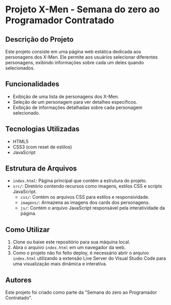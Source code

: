 # Projeto X-Men - Semana do zero ao Programador Contratado

## Descrição do Projeto
Este projeto consiste em uma página web estática dedicada aos personagens dos X-Men. Ele permite aos usuários selecionar diferentes personagens, exibindo informações sobre cada um deles quando selecionados.

## Funcionalidades
- Exibição de uma lista de personagens dos X-Men.
- Seleção de um personagem para ver detalhes específicos.
- Exibição de informações detalhadas sobre cada personagem selecionado.

## Tecnologias Utilizadas
- HTML5
- CSS3 (com reset de estilos)
- JavaScript

## Estrutura de Arquivos
- `index.html`: Página principal que contém a estrutura do projeto.
- `src/`: Diretório contendo recursos como imagens, estilos CSS e scripts JavaScript.
  - `css/`: Contém os arquivos CSS para estilos e responsividade.
  - `imagens/`: Armazena as imagens dos cards dos personagens.
  - `js/`: Contém o arquivo JavaScript responsável pela interatividade da página.

## Como Utilizar
1. Clone ou baixe este repositório para sua máquina local.
2. Abra o arquivo `index.html` em um navegador da web.
3. Como o projeto não foi feito deploy, é necessário abrir o arquivo `index.html` utilizando a extensão Live Server do Visual Studio Code para uma visualização mais dinâmica e interativa.

## Autores
Este projeto foi criado como parte da "Semana do zero ao Programador Contratado".
